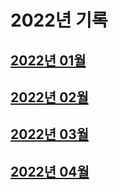 #   2022년 기록

##  [2022년 01월](./2022_01_기록.md)
##  [2022년 02월](./2022_02_기록.md)
##  [2022년 03월](./2022_03_기록.md)
##  [2022년 04월](./2022_04_기록.md)